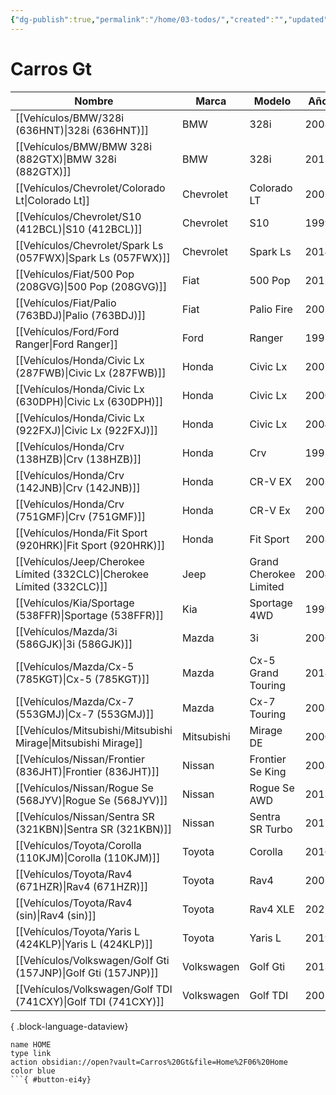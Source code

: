```yaml
---
{"dg-publish":true,"permalink":"/home/03-todos/","created":"","updated":""}
---
```




# Carros Gt


| Nombre                                                                     | Marca      | Modelo                 | Año  |
| -------------------------------------------------------------------------- | ---------- | ---------------------- | ---- |
| [[Vehículos/BMW/328i (636HNT)\|328i (636HNT)]]                          | BMW        | 328i                   | 2008 |
| [[Vehículos/BMW/BMW 328i (882GTX)\|BMW 328i (882GTX)]]                  | BMW        | 328i                   | 2011 |
| [[Vehículos/Chevrolet/Colorado Lt\|Colorado Lt]]                        | Chevrolet  | Colorado LT            | 2007 |
| [[Vehículos/Chevrolet/S10 (412BCL)\|S10 (412BCL)]]                      | Chevrolet  | S10                    | 1999 |
| [[Vehículos/Chevrolet/Spark Ls (057FWX)\|Spark Ls (057FWX)]]            | Chevrolet  | Spark Ls               | 2014 |
| [[Vehículos/Fiat/500 Pop (208GVG)\|500 Pop (208GVG)]]                   | Fiat       | 500 Pop                | 2012 |
| [[Vehículos/Fiat/Palio (763BDJ)\|Palio (763BDJ)]]                       | Fiat       | Palio Fire             | 2005 |
| [[Vehículos/Ford/Ford Ranger\|Ford Ranger]]                             | Ford       | Ranger                 | 1993 |
| [[Vehículos/Honda/Civic Lx (287FWB)\|Civic Lx (287FWB)]]                | Honda      | Civic Lx               | 2007 |
| [[Vehículos/Honda/Civic Lx (630DPH)\|Civic Lx (630DPH)]]                | Honda      | Civic Lx               | 2000 |
| [[Vehículos/Honda/Civic Lx (922FXJ)\|Civic Lx (922FXJ)]]                | Honda      | Civic Lx               | 2004 |
| [[Vehículos/Honda/Crv (138HZB)\|Crv (138HZB)]]                          | Honda      | Crv                    | 1997 |
| [[Vehículos/Honda/Crv (142JNB)\|Crv (142JNB)]]                          | Honda      | CR-V EX                | 2002 |
| [[Vehículos/Honda/Crv (751GMF)\|Crv (751GMF)]]                          | Honda      | CR-V Ex                | 2005 |
| [[Vehículos/Honda/Fit Sport (920HRK)\|Fit Sport (920HRK)]]              | Honda      | Fit Sport              | 2008 |
| [[Vehículos/Jeep/Cherokee Límited (332CLC)\|Cherokee Límited (332CLC)]] | Jeep       | Grand Cherokee Limited | 2004 |
| [[Vehículos/Kia/Sportage (538FFR)\|Sportage (538FFR)]]                  | Kia        | Sportage 4WD           | 1999 |
| [[Vehículos/Mazda/3i (586GJK)\|3i (586GJK)]]                            | Mazda      | 3i                     | 2006 |
| [[Vehículos/Mazda/Cx-5 (785KGT)\|Cx-5 (785KGT)]]                        | Mazda      | Cx-5 Grand Touring     | 2018 |
| [[Vehículos/Mazda/Cx-7 (553GMJ)\|Cx-7 (553GMJ)]]                        | Mazda      | Cx-7 Touring           | 2008 |
| [[Vehículos/Mitsubishi/Mitsubishi Mirage\|Mitsubishi Mirage]]           | Mitsubishi | Mirage DE              | 2000 |
| [[Vehículos/Nissan/Frontier (836JHT)\|Frontier (836JHT)]]               | Nissan     | Frontier Se King       | 2008 |
| [[Vehículos/Nissan/Rogue Se (568JYV)\|Rogue Se (568JYV)]]               | Nissan     | Rogue Se AWD           | 2013 |
| [[Vehículos/Nissan/Sentra SR (321KBN)\|Sentra SR (321KBN)]]             | Nissan     | Sentra SR Turbo        | 2017 |
| [[Vehículos/Toyota/Corolla (110KJM)\|Corolla (110KJM)]]                 | Toyota     | Corolla                | 2016 |
| [[Vehículos/Toyota/Rav4 (671HZR)\|Rav4 (671HZR)]]                       | Toyota     | Rav4                   | 2001 |
| [[Vehículos/Toyota/Rav4 (sin)\|Rav4 (sin)]]                             | Toyota     | Rav4 XLE               | 2022 |
| [[Vehículos/Toyota/Yaris L (424KLP)\|Yaris L (424KLP)]]                 | Toyota     | Yaris L                | 2019 |
| [[Vehículos/Volkswagen/Golf Gti (157JNP)\|Golf Gti (157JNP)]]           | Volkswagen | Golf Gti               | 2013 |
| [[Vehículos/Volkswagen/Golf TDI (741CXY)\|Golf TDI (741CXY)]]           | Volkswagen | Golf TDI               | 2002 |

{ .block-language-dataview}

```button
name HOME
type link
action obsidian://open?vault=Carros%20Gt&file=Home%2F06%20Home
color blue
```{ #button-ei4y}

